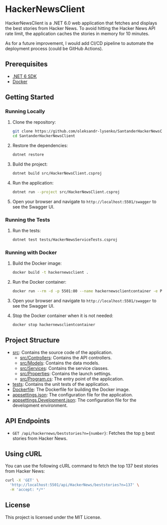 # HackerNewsClient

HackerNewsClient is a .NET 6.0 web application that fetches and displays the best stories from Hacker News.
To avoid hitting the Hacker News API rate limit, the application caches the stories in memory for 10 minutes.

As for a future improvement, I would add CI/CD pipeline to automate the deployment process (could be GitHub Actions).

## Prerequisites

- [.NET 6 SDK](https://dotnet.microsoft.com/download/dotnet/6.0)
- [Docker](https://www.docker.com/get-started)

## Getting Started

### Running Locally

1. Clone the repository:
    ```sh
    git clone https://github.com/oleksandr-lysenko/SantanderHackerNewsClient.git
    cd SantanderHackerNewsClient
    ```

2. Restore the dependencies:
    ```sh
    dotnet restore
    ```

3. Build the project:
    ```sh
    dotnet build src/HackerNewsClient.csproj
    ```

4. Run the application:
    ```sh
    dotnet run --project src/HackerNewsClient.csproj
    ```

5. Open your browser and navigate to `http://localhost:5501/swagger` to see the Swagger UI.

### Running the Tests

 1. Run the tests:
    ```sh
    dotnet test tests/HackerNewsServiceTests.csproj
    ```

### Running with Docker

1. Build the Docker image:
    ```sh
    docker build -t hackernewsclient .
    ```

2. Run the Docker container:
    ```sh
    docker run --rm -d -p 5501:80 --name hackernewsclientcontainer -e PORT=80 hackernewsclient
    ```

3. Open your browser and navigate to `http://localhost:5501/swagger` to see the Swagger UI.

4. Stop the Docker container when it is not needed:
    ```sh
    docker stop hackernewsclientcontainer
    ```

## Project Structure

- [src](https://github.com/oleksandr-lysenko/SantanderHackerNewsClient/tree/main/src/): Contains the source code of the application.
  - [src/Controllers](https://github.com/oleksandr-lysenko/SantanderHackerNewsClient/tree/main/src/Controllers): Contains the API controllers.
  - [src/Models](https://github.com/oleksandr-lysenko/SantanderHackerNewsClient/tree/main/src/Models): Contains the data models.
  - [src/Services](https://github.com/oleksandr-lysenko/SantanderHackerNewsClient/tree/main/src/Services): Contains the service classes.
  - [src/Properties](https://github.com/oleksandr-lysenko/SantanderHackerNewsClient/tree/main/src/Properties): Contains the launch settings.
  - [src/Program.cs](https://github.com/oleksandr-lysenko/SantanderHackerNewsClient/blob/main/src/Program.cs): The entry point of the application.
- [tests](https://github.com/oleksandr-lysenko/SantanderHackerNewsClient/tree/main/tests): Contains the unit tests of the application.
- [Dockerfile](https://github.com/oleksandr-lysenko/SantanderHackerNewsClient/blob/main/Dockerfile): The Dockerfile for building the Docker image.
- [appsettings.json](https://github.com/oleksandr-lysenko/SantanderHackerNewsClient/blob/main/appsettings.json): The configuration file for the application.
- [appsettings.Development.json](https://github.com/oleksandr-lysenko/SantanderHackerNewsClient/blob/main/appsettings.Development.json): The configuration file for the development environment.

## API Endpoints

- `GET /api/hackernews/beststories?n={number}`: Fetches the top [n](http://_vscodecontentref_/8) best stories from Hacker News.

## Using cURL

You can use the following cURL command to fetch the top 137 best stories from Hacker News:

```sh
curl -X 'GET' \
  'http://localhost:5501/api/HackerNews/beststories?n=137' \
  -H 'accept: */*'
```

## License

This project is licensed under the MIT License.